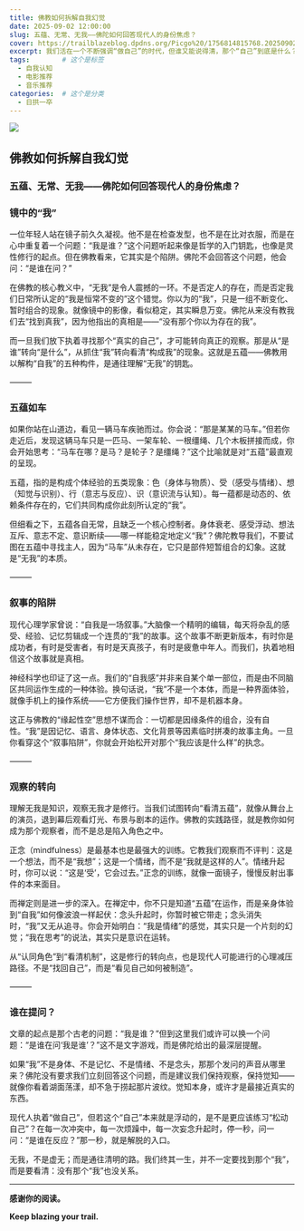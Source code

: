 ```yaml
---
title: 佛教如何拆解自我幻觉
date: 2025-09-02 12:00:00
slug: 五蕴、无常、无我——佛陀如何回答现代人的身份焦虑？
cover: https://trailblazeblog.dpdns.org/Picgo%20/1756814815768.20250902200655761.png # 请替换为你自己的图片路径
excerpt: 我们活在一个不断强调“做自己”的时代，但谁又能说得清，那个“自己”到底是什么？从佛教的五蕴理论到现代心理学对自我机制的研究，这篇文章带你重新审视“我是谁”这个问题，并揭示一个令人不安但也可能解脱的真相：你执着的“我”，可能从未真正存在过。
tags:        # 这个是标签
  - 自我认知
  - 电影推荐
  - 音乐推荐
categories:  # 这个是分类
  - 日拱一卒
---
```

<!-- 正文开始 -->

![](https://trailblazeblog.dpdns.org/Picgo%20/1756814815768.20250902200655761.png)

## 佛教如何拆解自我幻觉
### 五蕴、无常、无我——佛陀如何回答现代人的身份焦虑？

### 镜中的“我”

一位年轻人站在镜子前久久凝视。他不是在检查发型，也不是在比对衣服，而是在心中重复着一个问题：“我是谁？”这个问题听起来像是哲学的入门钥匙，也像是灵性修行的起点。但在佛教看来，它其实是个陷阱。佛陀不会回答这个问题，他会问：“是谁在问？”

在佛教的核心教义中，“无我”是令人震撼的一环。不是否定人的存在，而是否定我们日常所认定的“我是恒常不变的”这个错觉。你以为的“我”，只是一组不断变化、暂时组合的现象。就像镜中的影像，看似稳定，其实瞬息万变。佛陀从来没有教我们去“找到真我”，因为他指出的真相是——“没有那个你以为存在的我”。

而一旦我们放下执着寻找那个“真实的自己”，才可能转向真正的观察。那是从“是谁”转向“是什么”，从抓住“我”转向看清“构成我”的现象。这就是五蕴——佛教用以解构“自我”的五种构件，是通往理解“无我”的钥匙。

⸻

### 五蕴如车

如果你站在山道边，看见一辆马车疾驰而过。你会说：“那是某某的马车。”但若你走近后，发现这辆马车只是一匹马、一架车轮、一根缰绳、几个木板拼接而成，你会开始思考：“马车在哪？是马？是轮子？是缰绳？”这个比喻就是对“五蕴”最直观的呈现。

五蕴，指的是构成个体经验的五类现象：色（身体与物质）、受（感受与情绪）、想（知觉与识别）、行（意志与反应）、识（意识流与认知）。每一蕴都是动态的、依赖条件存在的，它们共同构成你此刻所认定的“我”。

但细看之下，五蕴各自无常，且缺乏一个核心控制者。身体衰老、感受浮动、想法互斥、意志不定、意识断续——哪一样能稳定地定义“我”？佛陀教导我们，不要试图在五蕴中寻找主人，因为“马车”从未存在，它只是部件短暂组合的幻象。这就是“无我”的本质。

⸻

### 叙事的陷阱

现代心理学家曾说：“自我是一场叙事。”大脑像一个精明的编辑，每天将杂乱的感受、经验、记忆剪辑成一个连贯的“我”的故事。这个故事不断更新版本，有时你是成功者，有时是受害者，有时是天真孩子，有时是疲惫中年人。而我们，执着地相信这个故事就是真相。

神经科学也印证了这一点。我们的“自我感”并非来自某个单一部位，而是由不同脑区共同运作生成的一种体验。换句话说，“我”不是一个本体，而是一种界面体验，就像手机上的操作系统——它方便我们操作世界，却不是机器本身。

这正与佛教的“缘起性空”思想不谋而合：一切都是因缘条件的组合，没有自性。“我”是因记忆、语言、身体状态、文化背景等因素临时拼凑的故事主角。一旦你看穿这个“叙事陷阱”，你就会开始松开对那个“我应该是什么样”的执念。

⸻

### 观察的转向

理解无我是知识，观察无我才是修行。当我们试图转向“看清五蕴”，就像从舞台上的演员，退到幕后观看灯光、布景与剧本的运作。佛教的实践路径，就是教你如何成为那个观察者，而不是总是陷入角色之中。

正念（mindfulness）是最基本也是最强大的训练。它教我们观察而不评判：这是一个想法，而不是“我想”；这是一个情绪，而不是“我就是这样的人”。情绪升起时，你可以说：“这是‘受’，它会过去。”正念的训练，就像一面镜子，慢慢反射出事件的本来面目。

而禅定则是进一步的深入。在禅定中，你不只是知道“五蕴”在运作，而是亲身体验到“自我”如何像波浪一样起伏：念头升起时，你暂时被它带走；念头消失时，“我”又无从追寻。你会开始明白：“我是情绪”的感觉，其实只是一个片刻的幻觉；“我在思考”的说法，其实只是意识在运转。

从“认同角色”到“看清机制”，这是修行的转向点，也是现代人可能进行的心理减压路径。不是“找回自己”，而是“看见自己如何被制造”。

⸻

### 谁在提问？

文章的起点是那个古老的问题：“我是谁？”但到这里我们或许可以换一个问题：“是谁在问‘我是谁’？”这不是文字游戏，而是佛陀给出的最深层提醒。

如果“我”不是身体、不是记忆、不是情绪、不是念头，那那个发问的声音从哪里来？佛陀没有要求我们立刻回答这个问题，而是建议我们保持观察，保持觉知——就像你看着湖面荡漾，却不急于捞起那片波纹。觉知本身，或许才是最接近真实的东西。

现代人执着“做自己”，但若这个“自己”本来就是浮动的，是不是更应该练习“松动自己”？在每一次冲突中，每一次烦躁中，每一次妄念升起时，停一秒，问一问：“是谁在反应？”那一秒，就是解脱的入口。

无我，不是虚无；而是通往清明的路。我们终其一生，并不一定要找到那个“我”，而是要看清：没有那个“我”也没关系。


---

**感谢你的阅读。**

**Keep blazing your trail.**